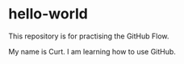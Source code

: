 # hello-world
This repository is for practising the GitHub Flow.

My name is Curt. I am learning how to use GitHub.
